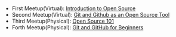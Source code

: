 #

- First Meetup(Virtual): [Introduction to Open Source](Introduction-to-Open-Source.md)
- Second Meetup(Virtual): [Git and Github as an Open Source Tool](Git-and-Github-as-an-Open-Source-Tool.md)
- Third Meetup(Physical): [Open Source 101](Open-Source-101.md)
- Forth Meetup(Physical): [Git and GitHub for Beginners](Git-and-Github-For-Beginners.md)
